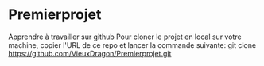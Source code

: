 # Premierprojet
Apprendre à travailler sur github
Pour cloner le projet en local sur votre machine, copier l'URL de ce repo et lancer la commande suivante:
git clone https://github.com/VieuxDragon/Premierprojet.git
